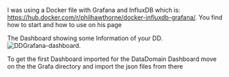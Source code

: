 I was using a Docker file with Grafana and InfluxDB which is:  
https://hub.docker.com/r/philhawthorne/docker-influxdb-grafana/. 
You find how to start and how to use on his page


The Dashboard showing some Information of your DD. 
![DDGrafana-dashboard](https://user-images.githubusercontent.com/17120076/116391028-f5210800-a81e-11eb-923c-2f649867e92e.gif). 

To get the first Dashboard imported for the DataDomain Dashboard move on the the Grafa directory and import the json files from there


